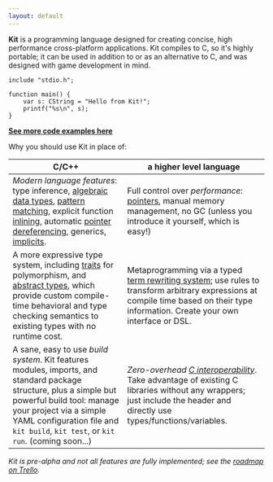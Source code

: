 ```yaml
---
layout: default
---
```


**Kit** is a programming language designed for creating concise, high performance cross-platform applications. Kit compiles to C, so it's highly portable; it can be used in addition to or as an alternative to C, and was designed with game development in mind.


~~~kit
include "stdio.h";

function main() {
    var s: CString = "Hello from Kit!";
    printf("%s\n", s);
}
~~~


**[See more code examples here](examples.html)**


Why you should use Kit in place of:

| C/C++ | a higher level language |
| --- | --- |
| *Modern language features*: type inference, [algebraic data types](examples.html#enumsalgebraic-data-types), [pattern matching](examples.html#match), explicit function [inlining](examples.html#inline), automatic [pointer dereferencing](examples.html#pointers), generics, [implicits](examples.html#implicits). | Full control over *performance*: [pointers](examples.html#pointers), manual memory management, no GC (unless you introduce it yourself, which is easy!) |
| A more expressive type system, including [traits](examples.html#traits) for polymorphism, and [abstract types](examples.html#abstracts), which provide custom compile-time behavioral and type checking semantics to existing types with no runtime cost. | Metaprogramming via a typed [term rewriting system](examples.html#term-rewriting); use rules to transform arbitrary expressions at compile time based on their type information. Create your own interface or DSL. |
| A sane, easy to use *build system*. Kit features modules, imports, and standard package structure, plus a simple but powerful build tool: manage your project via a simple YAML configuration file and `kit build`, `kit test`, or `kit run`. (coming soon...) | *Zero-overhead [C interoperability](examples.html#c-interoperability)*. Take advantage of existing C libraries without any wrappers; just include the header and directly use types/functions/variables. |

*Kit is pre-alpha and not all features are fully implemented; see the [roadmap on Trello](https://trello.com/b/Bn9H0fzk/kit).*
